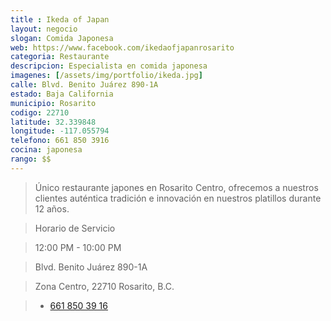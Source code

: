 ```yaml
---
title : Ikeda of Japan
layout: negocio
slogan: Comida Japonesa
web: https://www.facebook.com/ikedaofjapanrosarito
categoria: Restaurante
descripcion: Especialista en comida japonesa
imagenes: [/assets/img/portfolio/ikeda.jpg]
calle: Blvd. Benito Juárez 890-1A
estado: Baja California
municipio: Rosarito
codigo: 22710
latitude: 32.339848
longitude: -117.055794
telefono: 661 850 3916
cocina: japonesa
rango: $$
---
```


>Único restaurante japones en Rosarito Centro, ofrecemos a nuestros clientes auténtica 
tradición e innovación en nuestros platillos durante 12 años.

>Horario de Servicio 

>12:00 PM - 10:00 PM

>Blvd. Benito Juárez 890-1A

>Zona Centro, 22710 Rosarito, B.C.

>* <a href="tel:+526618503916">661 850 39 16</a> 
